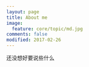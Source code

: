 ```yaml
---
layout: page
title: About me
image:
  feature: core/topic/md.jpg
comments: false
modified: 2017-02-26
---
```


还没想好要说些什么
